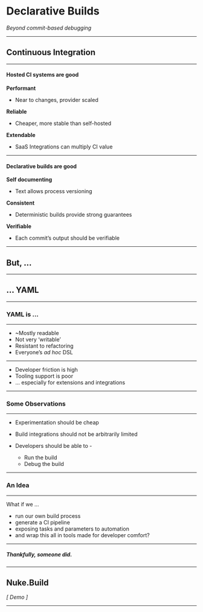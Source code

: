 # Declarative Builds
_Beyond commit-based debugging_

---

## Continuous Integration

---

#### Hosted CI systems are good

**Performant**
- Near to changes, provider scaled

**Reliable**
- Cheaper, more stable than self-hosted

**Extendable**
- SaaS Integrations can multiply CI value

---

#### Declarative builds are good

**Self documenting**
- Text allows process versioning

**Consistent**
- Deterministic builds provide strong guarantees

**Verifiable**
- Each commit’s output should be verifiable


---

## But, ...

---

## … YAML

---

### YAML is …

---

- ~Mostly readable
- Not very ‘writable’
- Resistant to refactoring
- Everyone’s _ad hoc_ DSL

---

- Developer friction is high
- Tooling support is poor
- … especially for extensions and integrations

---

### Some Observations

---

- Experimentation should be cheap
- Build integrations should not be arbitrarily limited

- Developers should be able to -
    - Run the build
    - Debug the build

---

### An Idea

---

What if we …

- run our own build process
- generate a CI pipeline
- exposing tasks and parameters to automation
- and wrap this all in tools made for developer comfort?

---

##### Thankfully, someone did.

---

## Nuke.Build

_[ Demo ]_

---




